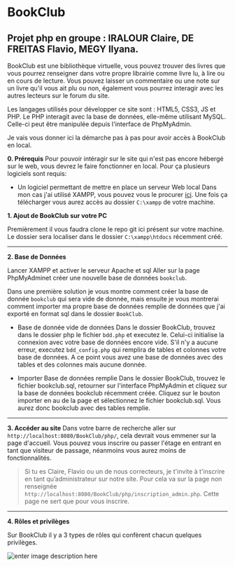 # 	BookClub 
## Projet php en groupe  : IRALOUR Claire, DE FREITAS Flavio, MEGY Ilyana.


BookClub est une bibliothèque virtuelle, vous pouvez trouver des livres que vous pourrez renseigner dans votre propre librairie comme livre lu, à lire ou en cours de lecture.
Vous pouvez laisser un commentaire ou une note sur un livre qu'il vous ait plu ou non, également vous pourrez interagir avec les autres lecteurs sur le forum du site.

Les langages utilisés pour développer ce site sont : HTML5, CSS3, JS et PHP.
Le PHP interagit avec la base de données, elle-même utilisant MySQL. Celle-ci peut être manipulée depuis l'interface de PhpMyAdmin.

Je vais vous donner ici la démarche pas à pas pour avoir accès à BookClub en local.

**0. Prérequis**
Pour pouvoir intéragir sur le site qui n'est pas encore hébergé sur le web, vous devrez le faire fonctionner en local.
Pour ça plusieurs logiciels sont requis:
 - Un logiciel permettant de mettre en place un serveur Web local
 Dans mon cas j'ai utilisé XAMPP, vous pouvez vous le procurer [ici](https://www.apachefriends.org/fr/download.html).
 Une fois ça télécharger vous aurez accès au dossier `C:\xampp` de votre machine.

**1. Ajout de BookClub sur votre PC**

Premièrement il vous faudra clone le repo git ici présent sur votre machine. Le dossier sera localiser dans le dossier `C:\xampp\htdocs` récemment créé.

---

**2. Base de Données**

Lancer XAMPP et activer le serveur Apache et sql
Aller sur la page PhpMyAdminet créer une nouvelle base de données `bookclub`.

Dans une première solution je vous montre comment créer la base de donnée `bookclub` qui sera vide de donnée, 
mais ensuite je vous montrerai comment importer ma propre base de données remplie de données que j'ai exporté en format sql dans le dossier `BookClub`.

 - Base de donnée vide de données
Dans le dossier BookClub, trouvez dans le dossier php le fichier `bdd.php` et executez le.
Celui-ci initialise la connexion avec votre base de données encore vide.
S'il n'y a aucune erreur, executez `bdd_config.php` qui remplira de tables et colonnes votre base de données.
A ce point vous avez une base de données avec des tables et des colonnes mais aucune donnée. 

- Importer Base de données remplie
Dans le dossier BookClub, trouvez le fichier bookclub.sql, retourner sur l'interface PhpMyAdmin et cliquez sur la base de données bookclub récemment créée.
Cliquez sur le bouton importer en au de la page et sélectionnez le fichier bookclub.sql.
Vous aurez donc bookclub avec des tables remplie.

---

**3. Accéder au site**
Dans votre barre de recherche aller sur `http://localhost:8080/BookClub/php/`, cela devrait vous emmener sur la page d'accueil.
Vous pouvez vous inscrire ou passer l'étage en entrant en tant que visiteur de passage, néanmoins vous aurez moins de fonctionnalités.

> Si tu es Claire, Flavio ou un de nous correcteurs, je t'invite à
> t'inscrire en tant qu’administrateur sur notre site. Pour cela va sur
> la page non renseignée
> `http://localhost:8080/BookClub/php/inscription_admin.php`. Cette page
> ne sert que pour vous inscrire.

---

**4.  Rôles et privilèges** 

Sur BookClub il y a 3 types de rôles qui confèrent chacun quelques privilèges.

![enter image description here](https://cdn.discordapp.com/attachments/889061317321838627/920621697378435102/roles.drawio.png)
